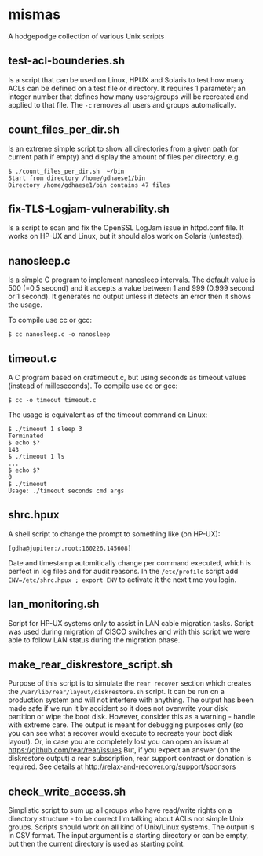 # mismas
A hodgepodge collection of various Unix scripts

## test-acl-bounderies.sh
Is a script that can be used on Linux, HPUX and Solaris to test how many ACLs can be defined on a test file or directory. It requires 1 parameter; an integer number that defines how many users/groups will be recreated and applied to that file. The `-c` removes all users and groups automatically.

##  count_files_per_dir.sh
Is an extreme simple script to show all directories from a given path (or current path if empty) and display the amount of files per directory, e.g.

    $ ./count_files_per_dir.sh  ~/bin
    Start from directory /home/gdhaese1/bin
    Directory /home/gdhaese1/bin contains 47 files
    
## fix-TLS-Logjam-vulnerability.sh
Is a script to scan and fix the OpenSSL LogJam issue in httpd.conf file. It works on HP-UX and Linux, but it should alos work on Solaris (untested).

## nanosleep.c
Is a simple C program to implement nanosleep intervals. The default value is 500 (=0.5 second) and it accepts a value between 1 and 999 (0.999 second or 1 second). It generates no output unless it detects an error then it shows the usage.

To compile use cc or gcc:

    $ cc nanosleep.c -o nanosleep

## timeout.c
A C program based on cratimeout.c, but using seconds as timeout values (instead of milleseconds). To compile use cc or gcc:

    $ cc -o timeout timeout.c

The usage is equivalent as of the timeout command on Linux:

    $ ./timeout 1 sleep 3
    Terminated
    $ echo $?
    143
    $ ./timeout 1 ls
    ...
    $ echo $?
    0
    $ ./timeout
    Usage: ./timeout seconds cmd args

## shrc.hpux
A shell script to change the prompt to something like (on HP-UX):

    [gdha@jupiter:/.root:160226.145608]

Date and timestamp automitically change per command executed, which is perfect in log files and for audit reasons.
In the `/etc/profile` script add `ENV=/etc/shrc.hpux ; export ENV` to activate it the next time you login.

## lan_monitoring.sh
Script for HP-UX systems only to assist in LAN cable migration tasks. Script was used during migration of CISCO switches and
with this script we were able to follow LAN status during the migration phase.

## make_rear_diskrestore_script.sh
Purpose of this script is to simulate the `rear recover` section
which creates the `/var/lib/rear/layout/diskrestore.sh` script.
It can be run on a production system and will not interfere with
anything. The output has been made safe if we run it by accident
so it does not overwrite your disk partition or wipe the boot disk.
However, consider this as a warning - handle with extreme care.
The output is meant for debugging purposes only (so you can see what
a recover would execute to recreate your boot disk layout).
Or, in case you are completely lost you can open an issue at
https://github.com/rear/rear/issues
But, if you expect an answer (on the diskrestore output) a rear
subscription, rear support contract or donation is required.
See details at http://relax-and-recover.org/support/sponsors

## check_write_access.sh
Simplistic script to sum up all groups who have read/write rights on a directory structure - to be correct I'm talking about ACLs not simple Unix groups. Scripts should work on all kind of Unix/Linux systems. The output is in CSV format. The input argument is a starting directory or can be empty, but then the current directory is used as starting point.

